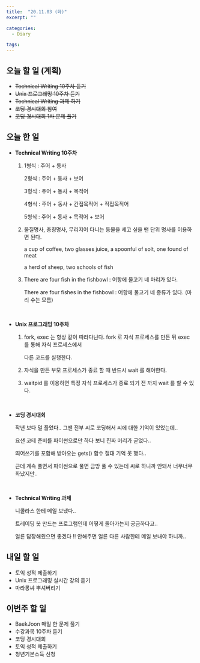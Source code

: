 ```yaml
---
title:  "20.11.03 (화)"
excerpt: ""

categories:
  - Diary

tags:
---
```


## 오늘 할 일 (계획)

- ~~Technical Writing 10주차 듣기~~
- ~~Unix 프로그래밍 10주차 듣기~~
- ~~Technical Writing 과제 하기~~
- ~~코딩 경시대회 참여~~
- ~~코딩 경시대회 1차 문제 풀기~~

## 오늘 한 일

- **Technical Writing 10주차**

  1. 1형식 : 주어 + 동사

     2형식 : 주어 + 동사 + 보어

     3형식 : 주어 + 동사 + 목적어

     4형식 : 주어 + 동사 + 간접목적어 + 직접목적어

     5형식 : 주어 + 동사 + 목적어 + 보어

  2. 물질명사, 총칭명사, 무리지어 다니는 동물을 세고 싶을 땐 단위 명사를 이용하면 된다.

     a cup of coffee, two glasses juice, a spoonful of solt, one found of meat

     a herd of sheep, two schools of fish

  3. There are four fish in the fishbowl : 어항에 물고기 네 마리가 있다.

     There are four fishes in the fishbowl : 어항에 물고기 네 종류가 있다. (마리 수는 모름)

  <br>

- **Unix 프로그래밍 10주차**

  1. fork, exec 는 항상 같이 따라다닌다. fork 로 자식 프로세스를 만든 뒤 exec 를 통해 자식 프로세스에서

     다른 코드를 실행한다.

  2. 자식을 만든 부모 프로세스가 종료 할 때 반드시 wait 를 해야한다.

  3. waitpid 를 이용하면 특정 자식 프로세스가 종료 되기 전 까지 wait 를 할 수 있다.

  <br>

- **코딩 경시대회**

  작년 보다 덜 풀었다.. 그땐 전부 씨로 코딩해서 씨에 대한 기억이 있었는데..

  요샌 코테 준비를 파이썬으로만 하다 보니 진짜 머리가 굳었다..

  띄어쓰기를 포함해 받아오는 gets() 함수 절대 기억 못 했다..

  근데 계속 풀면서 파이썬으로 풀면 금방 풀 수 있는데 씨로 하니까 안돼서 너무너무 화났지만..

  <br>

- **Technical Writing 과제**

  니콜라스 한테 메일 보냈다..

  트레이딩 봇 만드는 프로그램인데 어떻게 돌아가는지 궁금하다고..

  얼른 답장해줬으면 좋겠다 !! 안해주면 얼른 다른 사람한테 메일 보내야 하니까..


## 내일 할 일

- 토익 성적 제출하기
- Unix 프로그래밍 실시간 강의 듣기
- 마라롱쌰 뿌셔버리기

## 이번주 할 일

- BaekJoon 매일 한 문제 풀기
- 수강과목 10주차 듣기
- 코딩 경시대회
- 토익 성적 제출하기
- 청년기본소득 신청

<br>